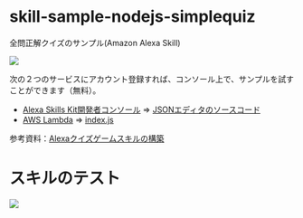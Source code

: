 # skill-sample-nodejs-simplequiz
全問正解クイズのサンプル(Amazon Alexa Skill)

<img src="https://github.com/jp-96/skill-sample-nodejs-quiz-simplequiz/blob/master/%E5%8D%97%E5%90%89s.png?raw=true"/>

次の２つのサービスにアカウント登録すれば、コンソール上で、サンプルを試すことができます（無料）。
* [Alexa Skills Kit開発者コンソール](https://developer.amazon.com/ja/) ⇒ [JSONエディタのソースコード](./models/ja-JP.json)
* [AWS Lambda](https://aws.amazon.com/jp/) ⇒ [index.js](./lambda/custom/index.js)

参考資料：[Alexaクイズゲームスキルの構築](https://github.com/jp-96/skill-sample-nodejs-quiz-game/tree/ja-JP)

# スキルのテスト

<img src="https://github.com/jp-96/skill-sample-nodejs-simplequiz/blob/master/%E5%85%A8%E5%95%8F%E6%AD%A3%E8%A7%A3%E3%82%AF%E3%82%A4%E3%82%BA%E3%81%AE%E3%82%B5%E3%83%B3%E3%83%97%E3%83%AB.png?raw=true"/>
